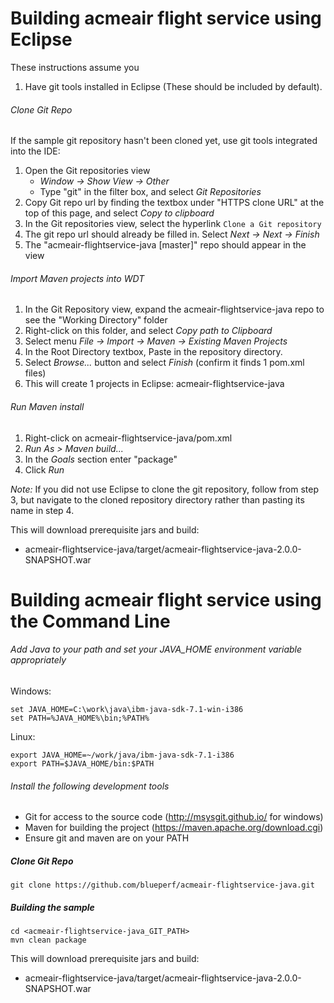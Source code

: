 # Building acmeair flight service using Eclipse

These instructions assume you 
1. Have git tools installed in Eclipse (These should be included by default).

###### Clone Git Repo

If the sample git repository hasn't been cloned yet, use git tools integrated into the IDE:

1.  Open the Git repositories view
    * *Window -> Show View -> Other*
    * Type "git" in the filter box, and select *Git Repositories*
2.  Copy Git repo url by finding the textbox under "HTTPS clone URL" at the top of this page, and select *Copy to clipboard*
3.  In the Git repositories view, select the hyperlink `Clone a Git repository`
4.  The git repo url should already be filled in.  Select *Next -> Next -> Finish*
5.  The "acmeair-flightservice-java [master]" repo should appear in the view

###### Import Maven projects into WDT

1.  In the Git Repository view, expand the acmeair-flightservice-java repo to see the "Working Directory" folder
2.  Right-click on this folder, and select *Copy path to Clipboard*
3.  Select menu *File -> Import -> Maven -> Existing Maven Projects*
4.  In the Root Directory textbox, Paste in the repository directory.
5.  Select *Browse...* button and select *Finish* (confirm it finds 1 pom.xml files)
6.  This will create 1 projects in Eclipse: acmeair-flightservice-java

###### Run Maven install

1. Right-click on acmeair-flightservice-java/pom.xml
2. *Run As > Maven build...*
3. In the *Goals* section enter "package"
4. Click *Run*

*Note:* If you did not use Eclipse to clone the git repository, follow from step 3, but navigate to the cloned repository directory rather than pasting its name in step 4.

This will download prerequisite jars and build:  
* acmeair-flightservice-java/target/acmeair-flightservice-java-2.0.0-SNAPSHOT.war  


# Building acmeair flight service using the Command Line


###### Add Java to your path and set your JAVA_HOME environment variable appropriately
Windows:

	set JAVA_HOME=C:\work\java\ibm-java-sdk-7.1-win-i386
	set PATH=%JAVA_HOME%\bin;%PATH%

Linux:

	export JAVA_HOME=~/work/java/ibm-java-sdk-7.1-i386
	export PATH=$JAVA_HOME/bin:$PATH


###### Install the following development tools

* Git for access to the source code (http://msysgit.github.io/ for windows)
* Maven for building the project (https://maven.apache.org/download.cgi)
* Ensure git and maven are on your PATH

##### Clone Git Repo

	git clone https://github.com/blueperf/acmeair-flightservice-java.git

##### Building the sample

  
	cd <acmeair-flightservice-java_GIT_PATH>  
	mvn clean package

This will download prerequisite jars and build:  
* acmeair-flightservice-java/target/acmeair-flightservice-java-2.0.0-SNAPSHOT.war   